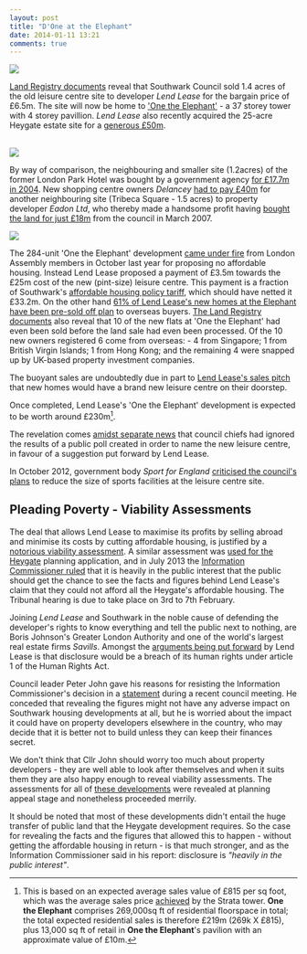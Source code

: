 ```yaml
---
layout: post
title: "D'One at the Elephant"
date: 2014-01-11 13:21
comments: true
---
```

![](http://crappistmartin.github.io/images/leisurecentreaerial.jpg)

[Land Registry documents](http://crappistmartin.github.io/images/leisurecentreaerial.jpg/images/OneTheElephantRegisterTGL381808.pdf) reveal that Southwark Council sold 1.4 acres of the old leisure centre site to developer _Lend Lease_ for the bargain price of £6.5m. The site will now be home to ['One the Elephant'](http://www.onetheelephant.com) - a 37 storey tower with 4 storey pavillion. _Lend Lease_ also recently acquired the 25-acre Heygate estate site for a [generous £50m](http://www.standard.co.uk/news/london/elephant-and-castle-estate-revamp-ripped-off-taxpayers-8482794.html).  </br></br>

![](http://crappistmartin.github.io/images/onetheelephant.jpg)

By way of comparison, the neighbouring and smaller site (1.2acres) of the former London Park Hotel was bought by a government agency [for £17.7m in 2004](http://crappistmartin.github.io/images/360TowerLandRegistry.pdf). New shopping centre owners _Delancey_ [had to pay £40m](http://betterelephant.github.io/images/OakmayneLandRegistry.pdf) for another neighbouring site (Tribeca Square - 1.5 acres) to property developer _Eadon Ltd_, who thereby made a handsome profit having [bought the land for just £18m](http://crappistmartin.github.io/images/TribecaLR.pdf) from the council in March 2007. 

![](http://www.london-se1.co.uk/news/imageuploads/1354551143_80.177.117.97.jpg)

The 284-unit 'One the Elephant' development [came under fire](http://www.insidehousing.co.uk/regulation/social-housing-tenants-treated-like-downton-abbey-servants/6529183.article) from London Assembly members in October last year for proposing no affordable housing. Instead Lend Lease proposed a payment of £3.5m towards the £25m cost of the new (pint-size) leisure centre. This payment is a fraction of Southwark's [affordable housing policy tariff](http://crappistmartin.github.io/images/affordablehousingspg.pdf), which should have netted it £33.2m. On the other hand [61% of Lend Lease's new homes at the Elephant have been pre-sold off plan](http://lendlease2013.reportonline.com.au/annual-report/europe) to overseas buyers. [The Land Registry documents](http://crappistmartin.github.io/images/OneTheElephantRegisterTGL381808.pdf) also reveal that 10 of the new flats at 'One the Elephant' had even been sold before the land sale had even been processed. Of the 10 new owners registered 6 come from overseas: - 4 from Singapore; 1 from British Virgin Islands; 1 from Hong Kong; and the remaining 4 were snapped up by UK-based property investment companies.

The buoyant sales are undoubtedly due in part to [Lend Lease's sales pitch](http://www.onetheelephant.com/facilities/leisure-centre) that new homes would have a brand new leisure centre on their doorstep.

Once completed, Lend Lease's 'One the Elephant' development is expected to be worth around £230m[^1].

The revelation comes [amidst separate news](http://crappistmartin.github.io/images/SNleisurecentre.pdf) that council chiefs had ignored the results of a public poll created in order to name the new leisure centre, in favour of a suggestion put forward by Lend Lease.  

In October 2012, government body _Sport for England_ [criticised the council's plans](http://www.london-se1.co.uk/news/view/6367) to reduce the size of sports facilities at the leisure centre site.  

## Pleading Poverty - Viability Assessments
The deal that allows Lend Lease to maximise its profits by selling abroad and minimise its costs by cutting affordable housing, is justified by a [notorious viability assessment](/2013-07-30-how-to-avoid-providing-affordable-housing-a-guide-for-developers). A similar assessment was [used for the Heygate](/2012-07-03-its-all-about-financial-viability) planning application, and in July 2013 the [Information Commissioner ruled](/2013-07-24-heygate-figures-must-b-be-revealed-information-commissioner) that it is heavily in the public interest that the public should get the chance to see the facts and figures behind Lend Lease's claim that they could not afford all the Heygate's affordable housing. The Tribunal hearing is due to take place on 3rd to 7th February.

Joining _Lend Lease_ and Southwark in the noble cause of defending the developer's rights to know everything and tell the public next to nothing, are Boris Johnson's Greater London Authority and one of the world's largest real estate firms _Savills_. Amongst the [arguments being put forward](http://betterelephant.github.io/blog/2013/09/25/lend-lease-is-not-human/) by Lend Lease is that disclosure would be a breach of its human rights under article 1 of the Human Rights Act. 

Council leader Peter John gave his reasons for resisting the Information Commissioner's decision in a [statement](http://crappistmartin.github.io/images/TranscriptOverviewScrutiny.pdf) during a recent council meeting. He conceded that revealing the figures might not have any adverse impact on Southwark housing developments at all, but he is worried about the impact it could have on property developers elsewhere in the country, who may decide that it is better not to build unless they can keep their finances secret. 

We don't think that Cllr John should worry too much about property developers - they are well able to look after themselves and when it suits them they are also happy enough to reveal viability assessments. The assessments for all of [these developments](/collated-viability-assessments) were revealed at planning appeal stage and nonetheless proceeded merrily.

It should be noted that most of these developments didn't entail the huge transfer of public land that the Heygate development requires. So the case for revealing the facts and the figures that allowed this to happen - without getting the affordable housing in return - is that much stronger, and as the Information Commissioner said in his report: disclosure is _"heavily in the public interest"_. 


[^1]: This is based on an expected average sales value of £815 per sq foot, which was the average sales price [achieved](http://www.colliers.com/~/media/Files/EMEA/UK/research/residential/201202-central-london-residential-market.pdf) by the Strata tower.  __One the Elephant__ comprises 269,000sq ft of residential floorspace in total; the total expected residential sales is therefore £219m (269k X £815), plus 13,000 sq ft of retail in __One the Elephant__'s pavilion with an approximate value of £10m.

 











